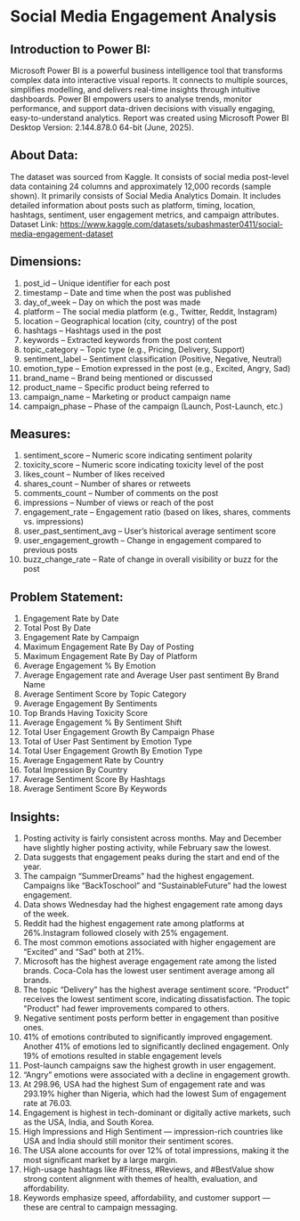 # Social Media Engagement Analysis

## Introduction to Power BI:
Microsoft Power BI is a powerful business intelligence tool that transforms complex data into interactive visual reports. It connects to multiple sources, simplifies modelling, and delivers real-time insights through intuitive dashboards. Power BI empowers users to analyse trends, monitor performance, and support data-driven decisions with visually engaging, easy-to-understand analytics. Report was created using Microsoft Power BI Desktop Version: 2.144.878.0 64-bit (June, 2025).

## About Data:
The dataset was sourced from Kaggle. It consists of social media post-level data containing 24 columns and approximately 12,000 records (sample shown). It primarily consists of Social Media Analytics Domain. It includes detailed information about posts such as platform, timing, location, hashtags, sentiment, user engagement metrics, and campaign attributes.
Dataset Link: https://www.kaggle.com/datasets/subashmaster0411/social-media-engagement-dataset 

## Dimensions:
1.	post_id – Unique identifier for each post
2.	timestamp – Date and time when the post was published
3.	day_of_week – Day on which the post was made
4.	platform – The social media platform (e.g., Twitter, Reddit, Instagram)
5.	location – Geographical location (city, country) of the post
6.	hashtags – Hashtags used in the post
7.	keywords – Extracted keywords from the post content
8.	topic_category – Topic type (e.g., Pricing, Delivery, Support)
9.	sentiment_label – Sentiment classification (Positive, Negative, Neutral)
10.	emotion_type – Emotion expressed in the post (e.g., Excited, Angry, Sad)
11.	brand_name – Brand being mentioned or discussed
12.	product_name – Specific product being referred to
13.	campaign_name – Marketing or product campaign name
14.	campaign_phase – Phase of the campaign (Launch, Post-Launch, etc.)

## Measures:
1.	sentiment_score – Numeric score indicating sentiment polarity
2.	toxicity_score – Numeric score indicating toxicity level of the post
3.	likes_count – Number of likes received
4.	shares_count – Number of shares or retweets
5.	comments_count – Number of comments on the post
6.	impressions – Number of views or reach of the post
7.	engagement_rate – Engagement ratio (based on likes, shares, comments vs. impressions)
8.	user_past_sentiment_avg – User’s historical average sentiment score
9.	user_engagement_growth – Change in engagement compared to previous posts
10.	buzz_change_rate – Rate of change in overall visibility or buzz for the post

## Problem Statement:
1.	Engagement Rate by Date
2.	Total Post By Date
3.	Engagement Rate by Campaign
4.	Maximum Engagement Rate By Day of Posting
5.	Maximum Engagement Rate By Day of Platform
6.	Average Engagement % By Emotion
7.	Average Engagement rate and Average User past sentiment By Brand Name
8.	Average Sentiment Score by Topic Category
9.	Average Engagement By Sentiments
10.	Top Brands Having Toxicity Score
11.	Average Engagement % By Sentiment Shift
12.	Total User Engagement Growth By Campaign Phase
13.	Total of User Past Sentiment by Emotion Type
14.	Total User Engagement Growth By Emotion Type
15.	Average Engagement Rate by Country
16.	Total Impression By Country
17.	Average Sentiment Score By Hashtags
18.	Average Sentiment Score By Keywords

## Insights:
1.	Posting activity is fairly consistent across months. May and December have slightly higher posting activity, while February saw the lowest.
2.	Data suggests that engagement peaks during the start and end of the year.
3.	The campaign “SummerDreams" had the highest engagement. Campaigns like “BackToschool” and “SustainableFuture” had the lowest engagement.
4.	Data shows Wednesday had the highest engagement rate among days of the week.
5.	Reddit had the highest engagement rate among platforms at 26%.Instagram followed closely with 25% engagement.
6.	The most common emotions associated with higher engagement are “Excited” and “Sad” both at 21%.
7.	Microsoft has the highest average engagement rate among the listed brands. Coca-Cola has the lowest user sentiment average among all brands.
8.	The topic “Delivery” has the highest average sentiment score. “Product” receives the lowest sentiment score, indicating dissatisfaction. The topic "Product" had fewer improvements compared to others.
9.	Negative sentiment posts perform better in engagement than positive ones.
10.	41% of emotions contributed to significantly improved engagement. Another 41% of emotions led to significantly declined engagement. Only 19% of emotions resulted in stable engagement levels
11.	Post-launch campaigns saw the highest growth in user engagement.
12.	“Angry” emotions were associated with a decline in engagement growth.
13.	At 298.96, USA had the highest Sum of engagement rate and was 293.19% higher than Nigeria, which had the lowest Sum of engagement rate at 76.03.
14.	Engagement is highest in tech-dominant or digitally active markets, such as the USA, India, and South Korea.
15.	High Impressions and High Sentiment — impression-rich countries like USA and India should still monitor their sentiment scores.
16.	The USA alone accounts for over 12% of total impressions, making it the most significant market by a large margin.
17.	High-usage hashtags like #Fitness, #Reviews, and #BestValue show strong content alignment with themes of health, evaluation, and affordability.
18.	Keywords emphasize speed, affordability, and customer support — these are central to campaign messaging.
